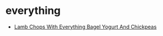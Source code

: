 # everything

 * [Lamb Chops With Everything Bagel Yogurt And Chickpeas](index/l/lamb-chops-with-everything-bagel-yogurt-and-chickpeas-51248810.json)
